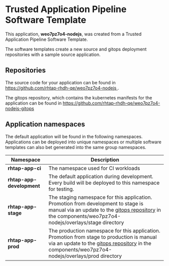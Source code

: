# Trusted Application Pipeline Software Template

This application, **weo7pz7o4-nodejs**, was created from a Trusted Application Pipeline Software Template.

The software templates create a new source and gitops deployment repositories with a sample source application. 

## Repositories

The source code for your application can be found in [https://github.com/rhtap-rhdh-qe/weo7pz7o4-nodejs ](https://github.com/rhtap-rhdh-qe/weo7pz7o4-nodejs ).
 
The gitops repository, which contains the kubernetes manifests for the application can be found in 
[https://github.com/rhtap-rhdh-qe/weo7pz7o4-nodejs-gitops ](https://github.com/rhtap-rhdh-qe/weo7pz7o4-nodejs-gitops ) 

## Application namespaces 

The default application will be found in the following namespaces. Applications can be deployed into unique namespaces or multiple software templates can also bet generated into the same group namespaces.  

|  Namespace   |  Description   |  
| -------- | -------- |
| **rhtap-app-ci** | The namespace used for CI workloads |
| **rhtap-app-development** | The default application during development. Every build will be deployed to this namespace for testing. |
| **rhtap-app-stage** | The staging namespace for this application. Promotion from development to stage is manual via an update to the [gitops repository](https://github.com/rhtap-rhdh-qe/weo7pz7o4-nodejs-gitops ) in the components/weo7pz7o4-nodejs/overlays/stage directory |
| **rhtap-app-prod** | The production namespace for this application. Promotion from stage to production is manual via an update to the [gitops repository](https://github.com/rhtap-rhdh-qe/weo7pz7o4-nodejs-gitops ) in the components/weo7pz7o4-nodejs/overlays/prod directory |